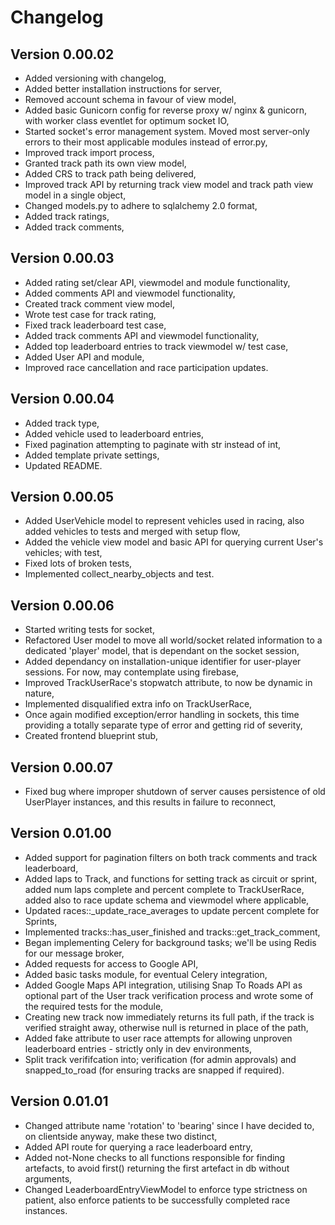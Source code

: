 # Changelog

## Version 0.00.02
* Added versioning with changelog,
* Added better installation instructions for server,
* Removed account schema in favour of view model,
* Added basic Gunicorn config for reverse proxy w/ nginx & gunicorn, with worker class eventlet for optimum socket IO,
* Started socket's error management system. Moved most server-only errors to their most applicable modules instead of error.py,
* Improved track import process,
* Granted track path its own view model,
* Added CRS to track path being delivered,
* Improved track API by returning track view model and track path view model in a single object,
* Changed models.py to adhere to sqlalchemy 2.0 format,
* Added track ratings,
* Added track comments,

## Version 0.00.03
* Added rating set/clear API, viewmodel and module functionality,
* Added comments API and viewmodel functionality,
* Created track comment view model,
* Wrote test case for track rating,
* Fixed track leaderboard test case,
* Added track comments API and viewmodel functionality,
* Added top leaderboard entries to track viewmodel w/ test case,
* Added User API and module,
* Improved race cancellation and race participation updates.

## Version 0.00.04
* Added track type,
* Added vehicle used to leaderboard entries,
* Fixed pagination attempting to paginate with str instead of int,
* Added template private settings,
* Updated README.

## Version 0.00.05
* Added UserVehicle model to represent vehicles used in racing, also added vehicles to tests and merged with setup flow,
* Added the vehicle view model and basic API for querying current User's vehicles; with test,
* Fixed lots of broken tests,
* Implemented collect_nearby_objects and test.

## Version 0.00.06
* Started writing tests for socket,
* Refactored User model to move all world/socket related information to a dedicated 'player' model, that is dependant on the socket session,
* Added dependancy on installation-unique identifier for user-player sessions. For now, may contemplate using firebase,
* Improved TrackUserRace's stopwatch attribute, to now be dynamic in nature,
* Implemented disqualified extra info on TrackUserRace,
* Once again modified exception/error handling in sockets, this time providing a totally separate type of error and getting rid of severity,
* Created frontend blueprint stub,

## Version 0.00.07
* Fixed bug where improper shutdown of server causes persistence of old UserPlayer instances, and this results in failure to reconnect,

## Version 0.01.00
* Added support for pagination filters on both track comments and track leaderboard,
* Added laps to Track, and functions for setting track as circuit or sprint, added num laps complete and percent complete to TrackUserRace, added also to race update schema and viewmodel where applicable,
* Updated races::_update_race_averages to update percent complete for Sprints,
* Implemented tracks::has_user_finished and tracks::get_track_comment,
* Began implementing Celery for background tasks; we'll be using Redis for our message broker,
* Added requests for access to Google API,
* Added basic tasks module, for eventual Celery integration,
* Added Google Maps API integration, utilising Snap To Roads API as optional part of the User track verification process and wrote some of the required tests for the module,
* Creating new track now immediately returns its full path, if the track is verified straight away, otherwise null is returned in place of the path,
* Added fake attribute to user race attempts for allowing unproven leaderboard entries - strictly only in dev environments,
* Split track verififcation into; verification (for admin approvals) and snapped_to_road (for ensuring tracks are snapped if required).

## Version 0.01.01
* Changed attribute name 'rotation' to 'bearing' since I have decided to, on clientside anyway, make these two distinct,
* Added API route for querying a race leaderboard entry,
* Added not-None checks to all functions responsible for finding artefacts, to avoid first() returning the first artefact in db without arguments,
* Changed LeaderboardEntryViewModel to enforce type strictness on patient, also enforce patients to be successfully completed race instances.